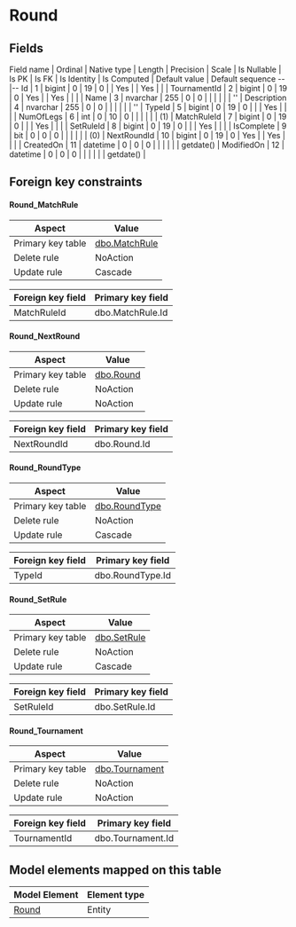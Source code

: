 ﻿Round
============

## Fields

Field name | Ordinal | Native type | Length | Precision | Scale | Is Nullable | Is PK | Is FK | Is Identity | Is Computed  | Default value | Default sequence
--|--
Id | 1 | bigint | 0 | 19 | 0 |  | Yes |  | Yes |  |  | 
TournamentId | 2 | bigint | 0 | 19 | 0 | Yes |  | Yes |  |  |  | 
Name | 3 | nvarchar | 255 | 0 | 0 |  |  |  |  |  | '' | 
Description | 4 | nvarchar | 255 | 0 | 0 |  |  |  |  |  | '' | 
TypeId | 5 | bigint | 0 | 19 | 0 |  |  | Yes |  |  |  | 
NumOfLegs | 6 | int | 0 | 10 | 0 |  |  |  |  |  | (1) | 
MatchRuleId | 7 | bigint | 0 | 19 | 0 |  |  | Yes |  |  |  | 
SetRuleId | 8 | bigint | 0 | 19 | 0 |  |  | Yes |  |  |  | 
IsComplete | 9 | bit | 0 | 0 | 0 |  |  |  |  |  | (0) | 
NextRoundId | 10 | bigint | 0 | 19 | 0 | Yes |  | Yes |  |  |  | 
CreatedOn | 11 | datetime | 0 | 0 | 0 |  |  |  |  |  | getdate() | 
ModifiedOn | 12 | datetime | 0 | 0 | 0 |  |  |  |  |  | getdate() | 

## Foreign key constraints

#### Round_MatchRule

Aspect | Value
--|--
Primary key table | [dbo.MatchRule](../dbo/MatchRule.htm)
Delete rule | NoAction
Update rule | Cascade 

Foreign key field | Primary key field
--|--
MatchRuleId | dbo.MatchRule.Id

#### Round_NextRound

Aspect | Value
--|--
Primary key table | [dbo.Round](../dbo/Round.htm)
Delete rule | NoAction
Update rule | NoAction 

Foreign key field | Primary key field
--|--
NextRoundId | dbo.Round.Id

#### Round_RoundType

Aspect | Value
--|--
Primary key table | [dbo.RoundType](../dbo/RoundType.htm)
Delete rule | NoAction
Update rule | Cascade 

Foreign key field | Primary key field
--|--
TypeId | dbo.RoundType.Id

#### Round_SetRule

Aspect | Value
--|--
Primary key table | [dbo.SetRule](../dbo/SetRule.htm)
Delete rule | NoAction
Update rule | Cascade 

Foreign key field | Primary key field
--|--
SetRuleId | dbo.SetRule.Id

#### Round_Tournament

Aspect | Value
--|--
Primary key table | [dbo.Tournament](../dbo/Tournament.htm)
Delete rule | NoAction
Update rule | NoAction 

Foreign key field | Primary key field
--|--
TournamentId | dbo.Tournament.Id

## Model elements mapped on this table

Model Element | Element type
--|--
[Round](../../../EntityModel/_DefaultGroup/Entities/Round.htm) | Entity
